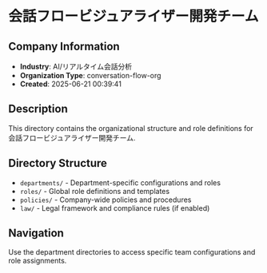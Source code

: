 # 会話フロービジュアライザー開発チーム

## Company Information
- **Industry**: AI/リアルタイム会話分析
- **Organization Type**: conversation-flow-org
- **Created**: 2025-06-21 00:39:41

## Description
This directory contains the organizational structure and role definitions for 会話フロービジュアライザー開発チーム.

## Directory Structure
- `departments/` - Department-specific configurations and roles
- `roles/` - Global role definitions and templates
- `policies/` - Company-wide policies and procedures
- `law/` - Legal framework and compliance rules (if enabled)

## Navigation
Use the department directories to access specific team configurations and role assignments.
